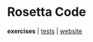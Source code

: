 # Rosetta Code

**exercises** | [tests](../../../../../../test/scala/com/martinbrosenberg/problems/rosettacode) | [website](http://rosettacode.org/)